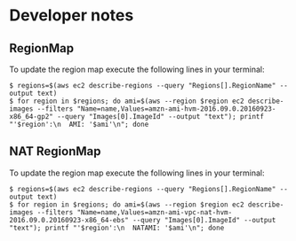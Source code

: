 # Developer notes

## RegionMap
To update the region map execute the following lines in your terminal:

```
$ regions=$(aws ec2 describe-regions --query "Regions[].RegionName" --output text)
$ for region in $regions; do ami=$(aws --region $region ec2 describe-images --filters "Name=name,Values=amzn-ami-hvm-2016.09.0.20160923-x86_64-gp2" --query "Images[0].ImageId" --output "text"); printf "'$region':\n  AMI: '$ami'\n"; done
```

## NAT RegionMap
To update the region map execute the following lines in your terminal:

```
$ regions=$(aws ec2 describe-regions --query "Regions[].RegionName" --output text)
$ for region in $regions; do ami=$(aws --region $region ec2 describe-images --filters "Name=name,Values=amzn-ami-vpc-nat-hvm-2016.09.0.20160923-x86_64-ebs" --query "Images[0].ImageId" --output "text"); printf "'$region':\n  NATAMI: '$ami'\n"; done
```
